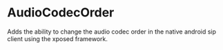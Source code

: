 AudioCodecOrder
========================

Adds the ability to change the audio codec order in the native android sip client using the xposed framework.
